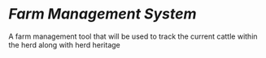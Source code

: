 # ***Farm Management System***

A farm management tool that will be used to track the current cattle within the herd along with herd heritage

